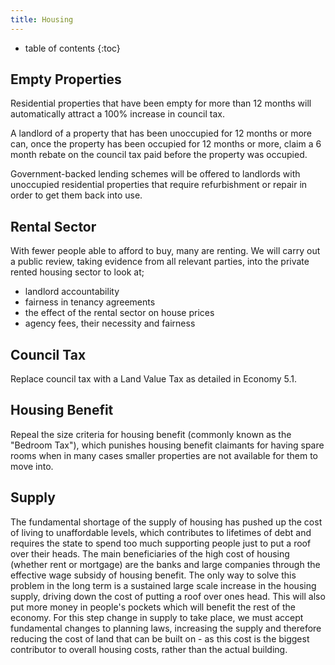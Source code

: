 ```yaml
---
title: Housing
---
```

* table of contents
{:toc}

## Empty Properties

Residential properties that have been empty for more than 12 months will automatically attract a 100% increase in council tax.

A landlord of a property that has been unoccupied for 12 months or more can, once the property has been occupied for 12 months or more, claim a 6 month rebate on the council tax paid before the property was occupied.

Government-backed lending schemes will be offered to landlords with unoccupied residential properties that require refurbishment or repair in order to get them back into use.


## Rental Sector

With fewer people able to afford to buy, many are renting. We will carry out a public review, taking evidence from all relevant parties, into the private rented housing sector to look at;

  * landlord accountability
  * fairness in tenancy agreements
  * the effect of the rental sector on house prices
  * agency fees, their necessity and fairness

## Council Tax

Replace council tax with a Land Value Tax as detailed in Economy 5.1.

## Housing Benefit

Repeal the size criteria for housing benefit (commonly known as the "Bedroom Tax"), which punishes housing benefit claimants for having spare rooms when in many cases smaller properties are not available for them to move into.

## Supply

The fundamental shortage of the supply of housing has pushed up the cost of living to unaffordable levels, which contributes to lifetimes of debt and requires the state to spend too much supporting people just to put a roof over their heads. The main beneficiaries of the high cost of housing (whether rent or mortgage) are the banks and large companies through the effective wage subsidy of housing benefit.
The only way to solve this problem in the long term is a sustained large scale increase in the housing supply, driving down the cost of putting a roof over ones head. This will also put more money in people's pockets which will benefit the rest of the economy.
For this step change in supply to take place, we must accept fundamental changes to planning laws, increasing the supply and therefore reducing the cost of land that can be built on - as this cost is the biggest contributor to overall housing costs, rather than the actual building.
